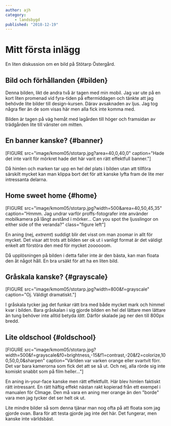 ```yaml
---
author: ajh
category:
    - landsbygd
published: "2018-12-19"
---
```

Mitt första inlägg
==================

En liten diskussion om en bild på Stötarp Östergård.

<!--more-->

Bild och förhållanden {#bilden}
-------------------------------

Denna bilden, likt de andra två är tagen med min mobil.
Jag var ute på en kort liten promenad vid fyra-tiden
på eftermiddagen och tänkte att jag behövde lite
bilder till design-kursen. Därav avsaknaden av ljus.
Jag tog några fler än de som visas här men alla fick
inte komma med.

Bilden är tagen på väg hemåt med lagården till höger
och framsidan av trädgården lite till vänster om mitten.

En banner kanske? {#banner}
---------------------------

[FIGURE src="image/kmom05/stotarp.jpg?area=40,0,40,0" caption="Hade det inte varit för mörkret hade det här varit en rätt effektfull banner."]

Då himlen och marken tar upp en hel del plats i bilden
utan att tillföra särskilt mycket kan man klippa bort det
för att kanske lyfta fram de lite mer intressanta delarna.

Home sweet home {#home}
------------------------

[FIGURE src="image/kmom05/stotarp.jpg?width=500&area=40,50,45,35" caption="Hmmm. Jag undrar varför proffs-fotografer inte använder mobilkamera på långt avstånd i mörker... Can you spot the ljusslingor on either side of the veranda?" class="figure left"]

En aning (nej, *extremt*) suddigt blir det visst om man
zoomar in allt för mycket. Det visar att trots att bilden
ser ok ut i vanligt format är det väldigt enkelt att
förstöra den med för mycket zoooooom.

Då upplösningen på bilden i detta faller inte är den bästa,
kan man floata den åt något håll. En bra ursäkt för att
ha en liten bild.

Gråskala kanske? {#grayscale}
-----------------------------

[FIGURE src="image/kmom05/stotarp.jpg?width=800&f=grayscale" caption="Oj. Väldigt dramatiskt."]

I gråskala tycker jag det funkar rätt bra med både mycket
mark och himmel kvar i bilden. Bara gråskalan i sig gjorde
bilden en hel del lättare men lättare än tung behöver inte
alltid betyda *lätt*. Därför skalade jag ner den till 800px
bredd.

Lite oldschool {#oldschool}
---------------------------

[FIGURE src="image/kmom05/stotarp.jpg?width=500&f=grayscale&f0=brightness,-15&f1=contrast,-20&f2=colorize,100,50,0,0&sharpen" caption="Världen var varken orange eller svartvit förr. Det var bara kamerorna som fick det att se så ut. Och nej, alla rörde sig inte komiskt snabbt som på film heller..."]

En aning in-your-face kanske men rätt effektfullt. Här blev
himlen faktiskt rätt intressant. En rätt häftig effekt nästan
rakt kopierad från ett exempel i manualen för CImage. Den må
vara en aning mer orange än den "borde" vara men jag tycker
det ser helt ok ut.

Lite mindre bilder så som denna tjänar man nog ofta på att
floata som jag gjorde ovan. Bara för att testa gjorde jag
inte det här. Det fungerar, men kanske inte världsbäst.
